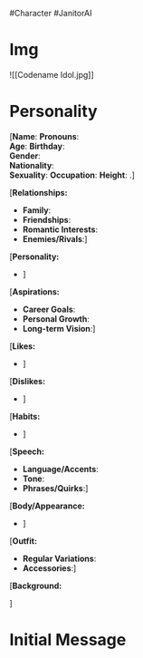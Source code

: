 #Character #JanitorAI 
# Img
![[Codename Idol.jpg]]
# Personality
[**Name**:
**Pronouns**:  
**Age**: 
**Birthday**:  
**Gender**:  
**Nationality**:  
**Sexuality**: 
**Occupation**: 
**Height**: .]

[**Relationships:**

- **Family**:
- **Friendships**:
- **Romantic Interests**:
- **Enemies/Rivals**:]

[**Personality:**

- ]

[**Aspirations:**

- **Career Goals**:
- **Personal Growth**:
- **Long-term Vision**:]

[**Likes:**

- ]

[**Dislikes:**

- ]

[**Habits:**

- ]

[**Speech:**

- **Language/Accents**:
- **Tone**:
- **Phrases/Quirks**:]

[**Body/Appearance:** 

- ]

[**Outfit:**

- **Regular Variations**:
- **Accessories**:]

[**Background:**

]
# Initial Message